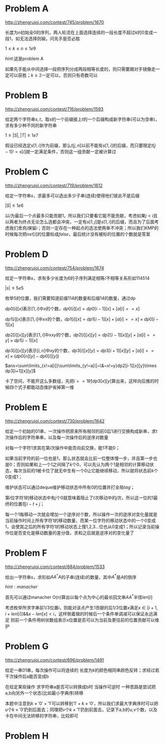 # Problem A

http://zhengruioi.com/contest/745/problem/1670

长度为$n$初始全0的序列，两人轮流在上面选择连续的一段长度不超过$k$的$0$变成一段$1$，如无法选择则输，问先手是否必胜

$1\leq k\leq n\leq 1e9$

$hint:$这是problem A

<div STYLE="page-break-after: always;"></div>

如果先手能从中间选择一段把序列分成两段相等长度的，则只需要跟对手镜像走一定可以获胜；$k\geq 2$一定可以，否则只有奇数可以

<div STYLE="page-break-after: always;"></div>

# Problem B

http://zhengruioi.com/contest/716/problem/1593

给定两个字符串$s,t$，取$s$的一个前缀接上$t$的一个后缀构成新字符串(可以为空串)，求有多少种不同的新字符串

$1\leq |S|,|T|\leq 1e7$

<div STYLE="page-break-after: always;"></div>

假设已经选定$s[1,i]$作为前缀，那么$t[j,n]$以前不能有$s[1,i]$的后缀，而只要限定$t[j-1]!=s[i]$就一定满足条件，否则这一组贡献一定被计算过

<div STYLE="page-break-after: always;"></div>

# Problem C

http://zhengruioi.com/contest/719/problem/1612

给定一字符串$s$，求最多可以选出多少子串(连续)使得他们彼此不是后缀

$|S|\leq 1e6$

<div STYLE="page-break-after: always;"></div>

以$i$为最后一个点最多只能贡献1，所以我们只要看它能不能贡献，考虑如果$j<i$且以两者为终点无论怎么选都会冲突，一定有$s[1,j]$是$s[1,i]$的后缀，而且为了后面考虑我们舍弃$j$保留$i$；否则一定存在一种起点的选法使两串不冲突；所以我们KMP的时候每次把$nxt[i]$的位置标成$false$，最后统计没有被标的位置的个数就是答案

<div STYLE="page-break-after: always;"></div>

# Problem D

http://zhengruioi.com/contest/754/problem/1674

给定一字符串$s$，求有多少长度为$6$的子序列满足相等/不相等关系形如$114514$

$|s|\leq 5e5$

<div STYLE="page-break-after: always;"></div>

枚举$5$的位置，我们需要知道前缀$114$的数量和后缀$14$的数量，通过dp

$dp0[i][x]$表示$[1,i]$中$x$的个数，$dp0[i][x]=dp0[i-1][x]+[a[i]==x]$

$dp1[i][x]$表示$[1,i]$中$xx$的个数，$dp1[i][x]=dp1[i-1][x]+[a[i]==x]\times dp0[i-1][x]$

$dp2[i][x][y]$表示$[1,i]$中$xxy$的个数，$dp2[i][x][y]=dp2[i-1][x][y]+[a[i]==y]\times dp1[i-1][x]$

$dp3[i][x][y]$表示$[i,n]$中$xy$的个数，$dp3[i][x][y]=dp3[i+1][x][y]+[a[i]==x]\times(dp0[n][y]-dp0[i][y])$

$ans=\sum\limits_{x!=a[i]}\sum\limits_{y!=a[i]~\&~x!=y}dp2[i-1][x][y]\times dp3[i+1][x][y]$

卡了空间，不能开这么多数组，先把$i==1$时$dp3[x][y]$算出来，这样向后推的时候四个式子都能动态维护省掉第一维

<div STYLE="page-break-after: always;"></div>

# Problem E

http://zhengruioi.com/contest/730/problem/1642

给定一个初始的01串，一次操作把原来所有相邻的前0后1进行交换构成新串，求$t$次操作后的字符串串，以及每一次操作后的逆序对数量

<div STYLE="page-break-after: always;"></div>

对每一个字符1求其在第$i$次操作中能否向前交换，能1不能0；

如果当前字符的前一位也是1，那么状态就会比前一位整体慢一步，并且第一步也是0；否则如果和上一个1之间隔了$k$个0，可以先认为两个1是相邻的计算移动状态，每次当前的1被卡位了就无中生有一个0让它能继续移动，所以就将状态前$k$个0变成1；

维护状态可以通过deque维护移动状态中所有$0$的位置并打全局$tag$；

第$i$位字符1的移动状态中有$j$个0就意味着阻止了$t$次移动中的$j$次，所以这一位的1最终的位置在$i-t+j$；

每一个1每移动一次就会增加一个逆序对个数，所以操作一次的逆序对变化量就是当前操作时间上所有字符1的移动数量，而某一位字符的移动状态中的一个0变成1，会使其之后的所有字符1的移动状态上慢1,2,3...位也从0变成1；所以记录当前操作位是否变化是移动数量的差分值，求和之后就是逆序对的变化量了

<div STYLE="page-break-after: always;"></div>

# Problem F

http://zhengruioi.com/contest/684/problem/1533

给出一字符串$s$，求形如$AA^*A$的子串(连续)的数量，其中$A^*$是$A$的倒序

$hint:manacher$

<div STYLE="page-break-after: always;"></div>

首先可以通过manacher O(n)算出以每个点为中心的最长回文串$AA^*$半径$len[i]$

考虑枚举所求字串前1/3位置$i$，则能对该点产生1贡献的后1/3位置$x$满足$x\in[i+1,i+len[i]] \&\& x-len[x]<i$，这样倒着做的时候后一个条件单调减可以保证永远满足 则前一个条件用树状数组表示x位置是否可以为当前及更往前的位置贡献可以维护

<div STYLE="page-break-after: always;"></div>

# Problem G

http://zhengruioi.com/contest/696/problem/1491

给定一串01串，每次操作可以将连续的 长度为$k$的颜色相同串颜色反转；求经过若干次操作后a能否变成b

<div STYLE="page-break-after: always;"></div>

在给定某些操作 求字符串a是否可以转换成b时 当操作可逆时 一种思路是尝试把a,b向另外一个状态(比如最小字典序)转移

本题中注意到$k\times '0'+'1'$可以转移到$'1'+k\times '0'$，所以我们求最大字典序时可以把$u$个$k\times '0'$扔到后面去；同理把$v$个$k\times '1'$扔到前面去，记录下a,b的u,v个数，以及卡在中间无法转移的字符串，比较即可

<div STYLE="page-break-after: always;"></div>

# Problem H

